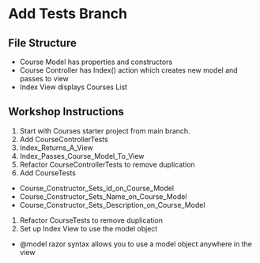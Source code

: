 # Add Tests Branch

## File Structure
- Course Model has properties and constructors
- Course Controller has Index() action which creates new model and passes to view
- Index View displays Courses List

## Workshop Instructions
1. Start with Courses starter project from main branch.
1. Add CourseControllerTests
  1. Index_Returns_A_View
  1. Index_Passes_Course_Model_To_View
1. Refactor CourseControllerTests to remove duplication
1. Add CourseTests
  - Course_Constructor_Sets_Id_on_Course_Model
  - Course_Constructor_Sets_Name_on_Course_Model
  - Course_Constructor_Sets_Description_on_Course_Model
1. Refactor CourseTests to remove duplication
1. Set up Index View to use the model object
  - @model razor syntax allows you to use a model object anywhere in the view
